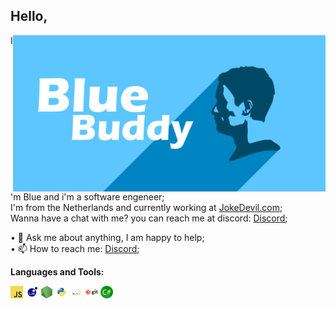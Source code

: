 <h2>Hello,</h2>
<img align="right" src="BannerGithub.png" width="500" height="250" max-width="500" max-height="250">
I'm Blue and i'm a software engeneer;<br>
I'm from the Netherlands and currently working at <a href="https://github.com/JokeDevil-com">JokeDevil.com</a>;<br>
Wanna have a chat with me? you can reach me at discord: <a href="https://discord.gg/m4BvmkG">Discord</a>;<br>

• 💬 Ask me about anything, I am happy to help;<br>
• 📫 How to reach me: <a href="https://discord.gg/m4BvmkG">Discord</a>;<br>

**Languages and Tools:**  

<code><img height="20" src="https://raw.githubusercontent.com/github/explore/80688e429a7d4ef2fca1e82350fe8e3517d3494d/topics/javascript/javascript.png"></code>
<code><img height="20" src="https://raw.githubusercontent.com/github/explore/80688e429a7d4ef2fca1e82350fe8e3517d3494d/topics/lua/lua.png"></code>
<code><img height="20" src="https://raw.githubusercontent.com/github/explore/80688e429a7d4ef2fca1e82350fe8e3517d3494d/topics/nodejs/nodejs.png"></code>
<code><img height="20" src="https://raw.githubusercontent.com/github/explore/80688e429a7d4ef2fca1e82350fe8e3517d3494d/topics/python/python.png"></code>
<code><img height="20" src="https://raw.githubusercontent.com/github/explore/80688e429a7d4ef2fca1e82350fe8e3517d3494d/topics/mysql/mysql.png"></code>
<code><img height="20" src="https://raw.githubusercontent.com/github/explore/80688e429a7d4ef2fca1e82350fe8e3517d3494d/topics/git/git.png"></code>
<code><img height="20" src="https://raw.githubusercontent.com/github/explore/80688e429a7d4ef2fca1e82350fe8e3517d3494d/topics/csharp/csharp.png"></code>
